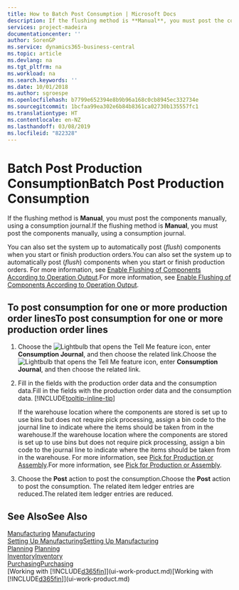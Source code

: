 ```yaml
---
title: How to Batch Post Consumption | Microsoft Docs
description: If the flushing method is **Manual**, you must post the components manually, using a consumption journal.
services: project-madeira
documentationcenter: ''
author: SorenGP
ms.service: dynamics365-business-central
ms.topic: article
ms.devlang: na
ms.tgt_pltfrm: na
ms.workload: na
ms.search.keywords: ''
ms.date: 10/01/2018
ms.author: sgroespe
ms.openlocfilehash: b7799e652394e8b9b96a168c0cb8945ec332734e
ms.sourcegitcommit: 1bcfaa99ea302e6b84b8361ca02730b135557fc1
ms.translationtype: HT
ms.contentlocale: en-NZ
ms.lasthandoff: 03/08/2019
ms.locfileid: "822328"
---
```

# <a name="batch-post-production-consumption"></a><span data-ttu-id="3fbfb-103">Batch Post Production Consumption</span><span class="sxs-lookup"><span data-stu-id="3fbfb-103">Batch Post Production Consumption</span></span>
<span data-ttu-id="3fbfb-104">If the flushing method is **Manual**, you must post the components manually, using a consumption journal.</span><span class="sxs-lookup"><span data-stu-id="3fbfb-104">If the flushing method is **Manual**, you must post the components manually, using a consumption journal.</span></span>

<span data-ttu-id="3fbfb-105">You can also set the system up to automatically post (*flush*) components when you start or finish production orders.</span><span class="sxs-lookup"><span data-stu-id="3fbfb-105">You can also set the system up to automatically post (*flush*) components when you start or finish production orders.</span></span> <span data-ttu-id="3fbfb-106">For more information, see [Enable Flushing of Components According to Operation Output](production-how-to-flush-components-according-to-operation-output.md).</span><span class="sxs-lookup"><span data-stu-id="3fbfb-106">For more information, see [Enable Flushing of Components According to Operation Output](production-how-to-flush-components-according-to-operation-output.md).</span></span>

## <a name="to-post-consumption-for-one-or-more-production-order-lines"></a><span data-ttu-id="3fbfb-107">To post consumption for one or more production order lines</span><span class="sxs-lookup"><span data-stu-id="3fbfb-107">To post consumption for one or more production order lines</span></span>  
1.  <span data-ttu-id="3fbfb-108">Choose the ![Lightbulb that opens the Tell Me feature](media/ui-search/search_small.png "Tell me what you want to do") icon, enter **Consumption Journal**, and then choose the related link.</span><span class="sxs-lookup"><span data-stu-id="3fbfb-108">Choose the ![Lightbulb that opens the Tell Me feature](media/ui-search/search_small.png "Tell me what you want to do") icon, enter **Consumption Journal**, and then choose the related link.</span></span>  
2.  <span data-ttu-id="3fbfb-109">Fill in the fields with the production order data and the consumption data.</span><span class="sxs-lookup"><span data-stu-id="3fbfb-109">Fill in the fields with the production order data and the consumption data.</span></span> [!INCLUDE[tooltip-inline-tip](includes/tooltip-inline-tip_md.md)]  

    <span data-ttu-id="3fbfb-110">If the warehouse location where the components are stored is set up to use bins but does not require pick processing, assign a bin code to the journal line to indicate where the items should be taken from in the warehouse.</span><span class="sxs-lookup"><span data-stu-id="3fbfb-110">If the warehouse location where the components are stored is set up to use bins but does not require pick processing, assign a bin code to the journal line to indicate where the items should be taken from in the warehouse.</span></span> <span data-ttu-id="3fbfb-111">For more information, see [Pick for Production or Assembly](warehouse-how-to-pick-for-production.md).</span><span class="sxs-lookup"><span data-stu-id="3fbfb-111">For more information, see [Pick for Production or Assembly](warehouse-how-to-pick-for-production.md).</span></span>  
3.  <span data-ttu-id="3fbfb-112">Choose the **Post** action to post the consumption.</span><span class="sxs-lookup"><span data-stu-id="3fbfb-112">Choose the **Post** action to post the consumption.</span></span> <span data-ttu-id="3fbfb-113">The related item ledger entries are reduced.</span><span class="sxs-lookup"><span data-stu-id="3fbfb-113">The related item ledger entries are reduced.</span></span>

## <a name="see-also"></a><span data-ttu-id="3fbfb-114">See Also</span><span class="sxs-lookup"><span data-stu-id="3fbfb-114">See Also</span></span>  
<span data-ttu-id="3fbfb-115">[Manufacturing](production-manage-manufacturing.md)  </span><span class="sxs-lookup"><span data-stu-id="3fbfb-115">[Manufacturing](production-manage-manufacturing.md)  </span></span>  
[<span data-ttu-id="3fbfb-116">Setting Up Manufacturing</span><span class="sxs-lookup"><span data-stu-id="3fbfb-116">Setting Up Manufacturing</span></span>](production-configure-production-processes.md)  
<span data-ttu-id="3fbfb-117">[Planning](production-planning.md)    </span><span class="sxs-lookup"><span data-stu-id="3fbfb-117">[Planning](production-planning.md)    </span></span>  
[<span data-ttu-id="3fbfb-118">Inventory</span><span class="sxs-lookup"><span data-stu-id="3fbfb-118">Inventory</span></span>](inventory-manage-inventory.md)  
[<span data-ttu-id="3fbfb-119">Purchasing</span><span class="sxs-lookup"><span data-stu-id="3fbfb-119">Purchasing</span></span>](purchasing-manage-purchasing.md)  
<span data-ttu-id="3fbfb-120">[Working with [!INCLUDE[d365fin](includes/d365fin_md.md)]](ui-work-product.md)</span><span class="sxs-lookup"><span data-stu-id="3fbfb-120">[Working with [!INCLUDE[d365fin](includes/d365fin_md.md)]](ui-work-product.md)</span></span>
